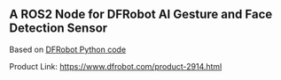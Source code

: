 ## A ROS2 Node for DFRobot AI Gesture and Face Detection Sensor 

Based on [DFRobot Python code](https://github.com/DFRobot/DFRobot_GestureFaceDetection/tree/master/python/raspberrypi)

Product Link: https://www.dfrobot.com/product-2914.html


